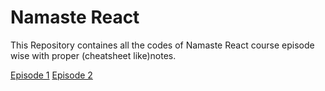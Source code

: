 # Namaste React
This Repository containes all the codes of Namaste React course episode wise with proper (cheatsheet like)notes.

<a href="https://github.com/smrkhan21/namastereact/tree/master">Episode 1</a>
<a href="https://github.com/smrkhan21/namastereact/tree/EP02">Episode 2</a>
